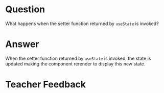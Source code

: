 # Question

What happens when the setter function returned by `useState` is invoked?

# Answer
When the setter function returned by `useState` is invoked, the state is updated making the component rerender to display this new state.
# Teacher Feedback